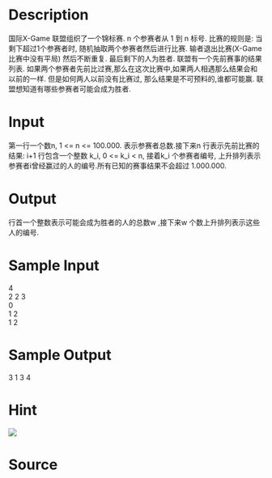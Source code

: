 
# Description

<div class="content">国际X-Game 联盟组织了一个锦标赛. n 个参赛者从 1 到 n 标号. 比赛的规则是: 当剩下超过1个参赛者时, 随机抽取两个参赛者然后进行比赛. 输者退出比赛(X-Game比赛中没有平局) 然后不断重复. 最后剩下的人为胜者. 
联盟有一个先前赛事的结果列表. 如果两个参赛者先前比过赛,那么在这次比赛中,如果两人相遇那么结果会和以前的一样. 但是如何两人以前没有比赛过, 那么结果是不可预料的,谁都可能赢. 联盟想知道有哪些参赛者可能会成为胜者. 
</div>

# Input

<div class="content">第一行一个数n, 1 &lt;= n &lt;= 100.000. 表示参赛者总数.接下来n 行表示先前比赛的结果: i+1 行包含一个整数 k_i, 0 &lt;= k_i &lt; n, 接着k_i 个参赛者编号, 上升排列表示参赛者i曾经赢过的人的编号.所有已知的赛事结果不会超过 1.000.000. 
</div>

# Output

<div class="content">行首一个整数表示可能会成为胜者的人的总数w ,接下来w 个数上升排列表示这些人的编号. 
</div>

# Sample Input

<div class="content"><span class="sampledata">4<br/>
2 2 3<br/>
0<br/>
1 2<br/>
1 2<br/>
</span></div>

# Sample Output

<div class="content"><span class="sampledata">3 1 3 4<br/>
</span></div>

# Hint

<div class="content"><p><img border="0" src="/source/bzoj/2074/img/aHR0cHM6Ly9seWRzeS5jb20vSnVkZ2VPbmxpbmUvaW1hZ2VzLzIwNzQuanBn.jpg"/> <br/>
</p></div>

# Source

<div class="content"><p><a href="problemset.php?search="></a></p></div>

